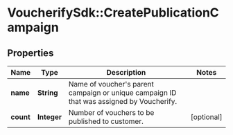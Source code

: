 # VoucherifySdk::CreatePublicationCampaign

## Properties

| Name | Type | Description | Notes |
| ---- | ---- | ----------- | ----- |
| **name** | **String** | Name of voucher&#39;s parent campaign or unique campaign ID that was assigned by Voucherify. |  |
| **count** | **Integer** | Number of vouchers to be published to customer. | [optional] |

